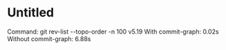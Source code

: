 # Untitled

Command: git rev-list --topo-order -n 100 v5.19
With commit-graph: 0.02s
Without commit-graph: 6.88s